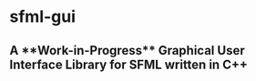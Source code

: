 # sfml-gui
<h2> A **Work-in-Progress** Graphical User Interface Library for SFML written in C++ </h2>
